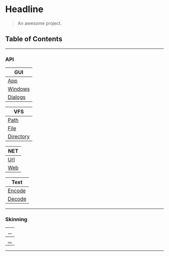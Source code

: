 # Headline

> An awesome project.

## Table of Contents
---
### API
| GUI  |
| ------------- |
| [App](/api/gui_app.md)  |
| [Windows](/api/gui_window.md)  |
| [Dialogs](/api/gui_dialog.md)  |

| VFS  |
| ------------- |
| [Path](/api/vfs_path.md)  |
| [File](/api/vfs_file.md)  |
| [Directory](/api/vfs_directory.md)  |

| NET  |
| ------------- |
| [Url](/api/net_url.md)  |
| [Web](/)  |

| Text  |
| ------------- |
| [Encode](/api/text_encode.md)  |
| [Decode](/api/text_decode.md)  |
---
### Skinning
| ...  |
| ------------- |
| [...](/)  |
---
